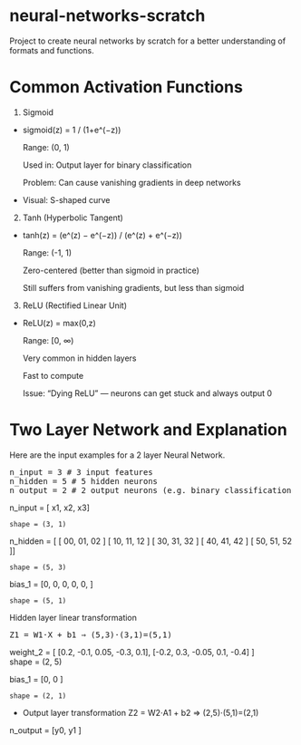 # neural-networks-scratch
Project to create neural networks by scratch for a better understanding of formats and functions.

# Common Activation Functions
1. Sigmoid
 - sigmoid(z) = 1 / (1+e^(−z))

    Range: (0, 1)

    Used in: Output layer for binary classification

    Problem: Can cause vanishing gradients in deep networks

 - Visual: S-shaped curve
2. Tanh (Hyperbolic Tangent)
 - tanh(z) = (e^(z) − e^(−z)) / (e^(z) + e^(−z))

    Range: (-1, 1)

    Zero-centered (better than sigmoid in practice)

    Still suffers from vanishing gradients, but less than sigmoid

3. ReLU (Rectified Linear Unit)
 - ReLU(z) = max⁡(0,z)

    Range: [0, ∞)

    Very common in hidden layers

    Fast to compute

    Issue: “Dying ReLU” — neurons can get stuck and always output 0
   
# Two Layer Network and Explanation
Here are the input examples for a 2 layer Neural Network.

<pre>n_input = 3 # 3 input features 
n_hidden = 5 # 5 hidden neurons
n_output = 2 # 2 output neurons (e.g. binary classification with softmax) </pre>

n_input = [ x1,
            x2,
            x3]

    shape = (3, 1)

n_hidden = [
    [ 00, 01, 02 ]
    [ 10, 11, 12 ]
    [ 30, 31, 32 ]
    [ 40, 41, 42 ]
    [ 50, 51, 52 ]]

    shape = (5, 3)

bias_1 = [0,
          0,
          0,
          0,
          0,
           ]
    
    shape = (5, 1)

Hidden layer linear transformation
<pre>Z1 = W1⋅X + b1 ⇒ (5,3)⋅(3,1)=(5,1) </pre>

weight_2 = [
    [0.2, -0.1, 0.05, -0.3, 0.1],
    [-0.2, 0.3, -0.05, 0.1, -0.4]
]  
      shape = (2, 5)

bias_1 = [0,
          0
           ]
    
    shape = (2, 1)

- Output layer transformation
   Z2 = W2⋅A1 + b2 ⇒ (2,5)⋅(5,1)=(2,1)

n_output = [y0,
            y1 ]

